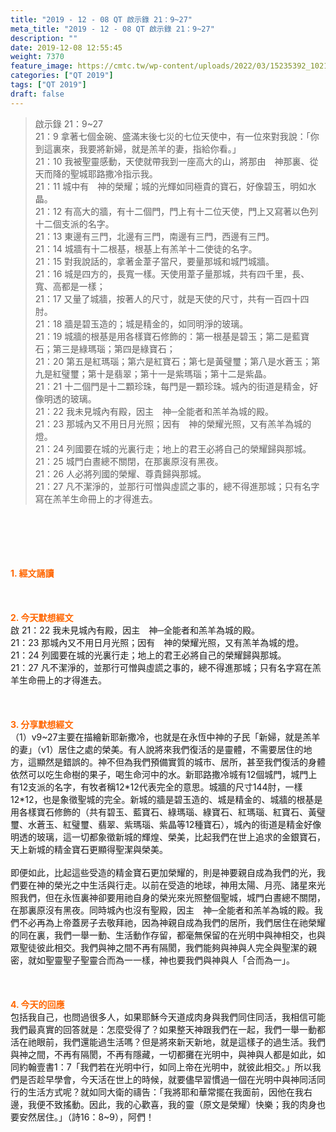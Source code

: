 ```yaml
---
title: "2019 - 12 - 08 QT 啟示錄 21：9~27"
meta_title: "2019 - 12 - 08 QT 啟示錄 21：9~27"
description: ""
date: 2019-12-08 12:55:45
weight: 7370
feature_image: https://cmtc.tw/wp-content/uploads/2022/03/15235392_10211799862337740_180693556567566654_o-1.webp
categories: ["QT 2019"]
tags: ["QT 2019"]
draft: false
---
```


<blockquote>啟示錄 21：9~27<br />
21：9 拿著七個金碗、盛滿末後七災的七位天使中，有一位來對我說：「你到這裏來，我要將新婦，就是羔羊的妻，指給你看。」<br />
21：10 我被聖靈感動，天使就帶我到一座高大的山，將那由　神那裏、從天而降的聖城耶路撒冷指示我。<br />
21：11 城中有　神的榮耀；城的光輝如同極貴的寶石，好像碧玉，明如水晶。<br />
21：12 有高大的牆，有十二個門，門上有十二位天使，門上又寫著以色列十二個支派的名字。<br />
21：13 東邊有三門，北邊有三門，南邊有三門，西邊有三門。<br />
21：14 城牆有十二根基，根基上有羔羊十二使徒的名字。<br />
21：15 對我說話的，拿著金葦子當尺，要量那城和城門城牆。<br />
21：16 城是四方的，長寬一樣。天使用葦子量那城，共有四千里，長、寬、高都是一樣；<br />
21：17 又量了城牆，按著人的尺寸，就是天使的尺寸，共有一百四十四肘。<br />
21：18 牆是碧玉造的；城是精金的，如同明淨的玻璃。<br />
21：19 城牆的根基是用各樣寶石修飾的：第一根基是碧玉；第二是藍寶石；第三是綠瑪瑙；第四是綠寶石；<br />
21：20 第五是紅瑪瑙；第六是紅寶石；第七是黃璧璽；第八是水蒼玉；第九是紅璧璽；第十是翡翠；第十一是紫瑪瑙；第十二是紫晶。<br />
21：21 十二個門是十二顆珍珠，每門是一顆珍珠。城內的街道是精金，好像明透的玻璃。<br />
21：22 我未見城內有殿，因主　神─全能者和羔羊為城的殿。<br />
21：23 那城內又不用日月光照；因有　神的榮耀光照，又有羔羊為城的燈。<br />
21：24 列國要在城的光裏行走；地上的君王必將自己的榮耀歸與那城。<br />
21：25 城門白晝總不關閉，在那裏原沒有黑夜。<br />
21：26 人必將列國的榮耀、尊貴歸與那城。<br />
21：27 凡不潔淨的，並那行可憎與虛謊之事的，總不得進那城；只有名字寫在羔羊生命冊上的才得進去。</blockquote><br />
&nbsp;<br />
<br />
&nbsp;<br />
<br />
<span style="color: #ff6600;"><strong>1. </strong><strong>經文誦讀</strong></span><br />
<br />
<span style="color: #ff6600;"><strong> </strong></span><br />
<br />
<span style="color: #ff6600;"><strong>2. 今天默想</strong><strong>經文<br />
</strong></span>啟 21：22 我未見城內有殿，因主　神─全能者和羔羊為城的殿。<br />
21：23 那城內又不用日月光照；因有　神的榮耀光照，又有羔羊為城的燈。<br />
21：24 列國要在城的光裏行走；地上的君王必將自己的榮耀歸與那城。<br />
21：27 凡不潔淨的，並那行可憎與虛謊之事的，總不得進那城；只有名字寫在羔羊生命冊上的才得進去。<br />
<br />
&nbsp;<br />
<br />
<span style="color: #ff6600;"><strong>3. 分享默想經文<br />
</strong></span>（1）v9~27主要在描繪新耶新撒冷，也就是在永恆中神的子民「新婦，就是羔羊的妻」（v1）居住之處的榮美。有人說將來我們復活的是靈體，不需要居住的地方，這顯然是錯誤的。神不但為我們預備實質的城市、居所，甚至我們復活的身體依然可以吃生命樹的果子，喝生命河中的水。新耶路撒冷城有12個城門，城門上有12支派的名字，有牧者稱12*12代表完全的意思。城牆的尺寸144肘，一樣12*12，也是象徵聖城的完全。新城的牆是碧玉造的、城是精金的、城牆的根基是用各樣寶石修飾的（共有碧玉、藍寶石、綠瑪瑙、綠寶石、紅瑪瑙、紅寶石、黃璧璽、水蒼玉、紅璧璽、翡翠、紫瑪瑙、紫晶等12種寶石），城內的街道是精金好像明透的玻璃，這一切都象徵新城的輝煌、榮美，比起我們在世上追求的金銀寶石，天上新城的精金寶石更顯得聖潔與榮美。<br />
<br />
即便如此，比起這些受造的精金寶石更加榮耀的，則是神要親自成為我們的光，我們要在神的榮光之中生活與行走。以前在受造的地球，神用太陽、月亮、諸星來光照我們，但在永恆裏神卻要用祂自身的榮光來光照整個聖城，城門白晝總不關閉，在那裏原沒有黑夜。同時城內也沒有聖殿，因主　神─全能者和羔羊為城的殿。我們不必再為上帝蓋房子去敬拜祂，因為神親自成為我們的居所，我們居住在祂榮耀的同在裏，我們一舉一動、生活動作存留，都毫無保留的在光明中與神相交，也與眾聖徒彼此相交。我們與神之間不再有隔閡，我們能夠與神與人完全與聖潔的親密，就如聖靈聖子聖靈合而為一一樣，神也要我們與神與人「合而為一」。<br />
<br />
<span style="color: #ff6600;"><strong> </strong></span><br />
<br />
<span style="color: #ff6600;"><strong>4. 今天的回應<br />
</strong></span>包括我自己，也問過很多人，如果耶穌今天道成肉身與我們同住同活，我相信可能我們最真實的回答就是：怎麼受得了？如果整天神跟我們在一起，我們一舉一動都活在祂眼前，我們還能過生活嗎？但是將來新天新地，就是這樣子的過生活。我們與神之間，不再有隔閡，不再有隱藏，一切都攤在光明中，與神與人都是如此，如同約翰壹書1：7「我們若在光明中行，如同上帝在光明中，就彼此相交。」所以我們是否趁早學會，今天活在世上的時候，就要儘早習慣過一個在光明中與神同活同行的生活方式呢？就如同大衛的禱告：「我將耶和華常擺在我面前，因他在我右邊，我便不致搖動。因此，我的心歡喜，我的靈（原文是榮耀）快樂；我的肉身也要安然居住。」（詩16：8~9），阿們！<br />
<br />
&nbsp;<br />
<br />
&nbsp;
        